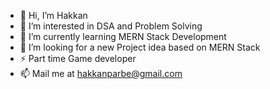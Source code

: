 - 👋 Hi, I’m Hakkan
- 💞️ I’m interested in DSA and Problem Solving
- 🌱 I’m currently learning MERN Stack Development
- 👀 I’m looking for a new Project idea based on MERN Stack
- ⚡ Part time Game developer 
- 📫 Mail me at hakkanparbe@gmail.com


<!---
hakkan3001/hakkan3001 is a ✨ special ✨ repository because its `README.md` (this file) appears on your GitHub profile.
You can click the Preview link to take a look at your changes.
--->
